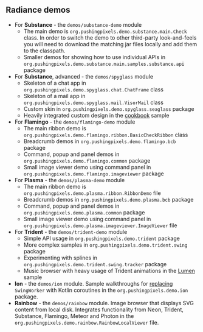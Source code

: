 ## Radiance demos

* For **Substance** - the `demos/substance-demo` module
  * The main demo is `org.pushingpixels.demo.substance.main.Check` class. In order to switch the demo to other third-party look-and-feels you will need to download the matching jar files locally and add them to the classpath.
  * Smaller demos for showing how to use individual APIs in `org.pushingpixels.demo.substance.main.samples.substance.api` package
* For **Substance**, advanced - the `demos/spyglass` module
  * Skeleton of a chat app in `org.pushingpixels.demo.spyglass.chat.ChatFrame` class
  * Skeleton of a mail app in `org.pushingpixels.demo.spyglass.mail.VisorMail` class
  * Custom skin in `org.pushingpixels.demo.spyglass.seaglass` package
  * Heavily integrated custom design in the [cookbook](spyglass/cookbook/cookbook.md) sample
* For **Flamingo** - the `demos/flamingo-demo` module
  * The main ribbon demo is `org.pushingpixels.demo.flamingo.ribbon.BasicCheckRibbon` class
  * Breadcrumb demos in `org.pushingpixels.demo.flamingo.bcb` package
  * Command, popup and panel demos in `org.pushingpixels.demo.flamingo.common` package
  * Small image viewer demo using command panel in `org.pushingpixels.demo.flamingo.imageviewer` package
* For **Plasma** - the `demos/plasma-demo` module
  * The main ribbon demo is `org.pushingpixels.demo.plasma.ribbon.RibbonDemo` file
  * Breadcrumb demos in `org.pushingpixels.demo.plasma.bcb` package
  * Command, popup and panel demos in `org.pushingpixels.demo.plasma.common` package
  * Small image viewer demo using command panel in `org.pushingpixels.demo.plasma.imageviewer.ImageViewer` file
* For **Trident** - the `demos/trident-demo` module
  * Simple API usage in `org.pushingpixels.demo.trident` package
  * More complex samples in `org.pushingpixels.demo.trident.swing` package
  * Experimenting with splines in `org.pushingpixels.demo.trident.swing.tracker` package
  * Music browser with heavy usage of Trident animations in the [Lumen](lumen/lumen.md) sample
* **Ion** - the `demos/ion` module. Sample walkthroughs for [replacing](https://www.pushing-pixels.org/2018/08/07/replacing-swingworker-with-kotlin-coroutines.html) `SwingWorker` with Kotlin coroutines in the `org.pushingpixels.demo.ion` package.
* **Rainbow** - the `demos/rainbow` module. Image browser that displays SVG content from local disk. Integrates functionality from Neon, Trident, Substance, Flamingo, Meteor and Photon in the `org.pushingpixels.demo.rainbow.RainbowLocalViewer` file.
